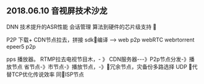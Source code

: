 ## 2018.06.10 音视屏技术沙龙

DNN 技术提升的ASR性能
会话管理
算法到硬件的芯片级支持



P2P 下载+ CDN节点拉去，拼接
sdk编译 --> web p2p 
webRTC webrtorrent epeer5
p2p


pps 播放器。
RTMP拉去电视节目木，- 》 CDN服务器---》P2p节点分发-》播放节点
省节点-》市节点-》播放节点，-》冗余节点，灾备份多路选择
UDP 代替TCP优化传说效率
同ISP节点